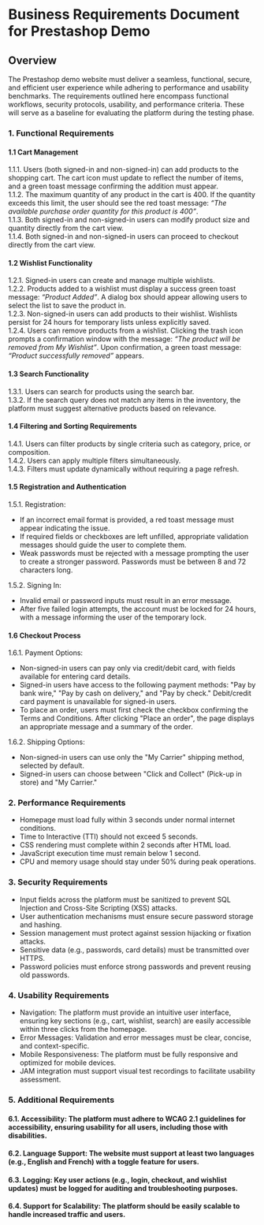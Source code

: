 # **Business Requirements Document for Prestashop Demo**

## **Overview**

The Prestashop demo website must deliver a seamless, functional, secure, and efficient user experience while adhering to performance and usability benchmarks. The requirements outlined here encompass functional workflows, security protocols, usability, and performance criteria. These will serve as a baseline for evaluating the platform during the testing phase.

### **1\. Functional Requirements**

#### **1.1 Cart Management**

1.1.1. Users (both signed-in and non-signed-in) can add products to the shopping cart. The cart icon must update to reflect the number of items, and a green toast message confirming the addition must appear.  
1.1.2. The maximum quantity of any product in the cart is 400\. If the quantity exceeds this limit, the user should see the red toast message: *“The available purchase order quantity for this product is 400”*.  
1.1.3. Both signed-in and non-signed-in users can modify product size and quantity directly from the cart view.  
1.1.4. Both signed-in and non-signed-in users can proceed to checkout directly from the cart view.

#### **1.2 Wishlist Functionality**

1.2.1. Signed-in users can create and manage multiple wishlists.  
1.2.2. Products added to a wishlist must display a success green toast message: *“Product Added”*. A dialog box should appear allowing users to select the list to save the product in.  
1.2.3. Non-signed-in users can add products to their wishlist. Wishlists persist for 24 hours for temporary lists unless explicitly saved.  
1.2.4. Users can remove products from a wishlist. Clicking the trash icon prompts a confirmation window with the message: *“The product will be removed from My Wishlist”*. Upon confirmation, a green toast message: *“Product successfully removed”* appears.

#### **1.3 Search Functionality**

1.3.1. Users can search for products using the search bar.  
1.3.2. If the search query does not match any items in the inventory, the platform must suggest alternative products based on relevance.

#### **1.4 Filtering and Sorting Requirements**

1.4.1. Users can filter products by single criteria such as category, price, or composition.  
1.4.2. Users can apply multiple filters simultaneously.   
1.4.3. Filters must update dynamically without requiring a page refresh.

#### **1.5 Registration and Authentication**

1.5.1. Registration:

* If an incorrect email format is provided, a red toast message must appear indicating the issue.  
* If required fields or checkboxes are left unfilled, appropriate validation messages should guide the user to complete them.  
* Weak passwords must be rejected with a message prompting the user to create a stronger password. Passwords must be between 8 and 72 characters long.

1.5.2. Signing In:

* Invalid email or password inputs must result in an error message.  
* After five failed login attempts, the account must be locked for 24 hours, with a message informing the user of the temporary lock.


#### **1.6 Checkout Process**

1.6.1. Payment Options:

* Non-signed-in users can pay only via credit/debit card, with fields available for entering card details.  
* Signed-in users have access to the following payment methods: "Pay by bank wire," "Pay by cash on delivery," and "Pay by check." Debit/credit card payment is unavailable for signed-in users.  
* To place an order, users must first check the checkbox confirming the Terms and Conditions. After clicking "Place an order", the page displays an appropriate message and a summary of the order.

1.6.2. Shipping Options:

* Non-signed-in users can use only the "My Carrier" shipping method, selected by default.  
* Signed-in users can choose between "Click and Collect" (Pick-up in store) and "My Carrier."

### **2\. Performance Requirements**

* Homepage must load fully within 3 seconds under normal internet conditions.  
* Time to Interactive (TTI) should not exceed 5 seconds.  
* CSS rendering must complete within 2 seconds after HTML load.  
* JavaScript execution time must remain below 1 second.  
* CPU and memory usage should stay under 50% during peak operations.

### **3\. Security Requirements**

* Input fields across the platform must be sanitized to prevent SQL Injection and Cross-Site Scripting (XSS) attacks.  
* User authentication mechanisms must ensure secure password storage and hashing.  
* Session management must protect against session hijacking or fixation attacks.  
* Sensitive data (e.g., passwords, card details) must be transmitted over HTTPS.  
* Password policies must enforce strong passwords and prevent reusing old passwords.

### **4\. Usability Requirements**

* Navigation: The platform must provide an intuitive user interface, ensuring key sections (e.g., cart, wishlist, search) are easily accessible within three clicks from the homepage.  
* Error Messages: Validation and error messages must be clear, concise, and context-specific.  
* Mobile Responsiveness: The platform must be fully responsive and optimized for mobile devices.  
* JAM integration must support visual test recordings to facilitate usability assessment.

### **5\. Additional Requirements**

#### 6.1. Accessibility: The platform must adhere to WCAG 2.1 guidelines for accessibility, ensuring usability for all users, including those with disabilities.  
#### 6.2. Language Support: The website must support at least two languages (e.g., English and French) with a toggle feature for users.  
#### 6.3. Logging: Key user actions (e.g., login, checkout, and wishlist updates) must be logged for auditing and troubleshooting purposes.  
#### 6.4. Support for Scalability: The platform should be easily scalable to handle increased traffic and users.

